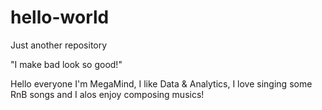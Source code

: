 # hello-world
Just another repository

"I make bad look so good!"

Hello everyone I'm MegaMind, I like Data & Analytics, I love singing some RnB songs and I alos enjoy composing musics!
